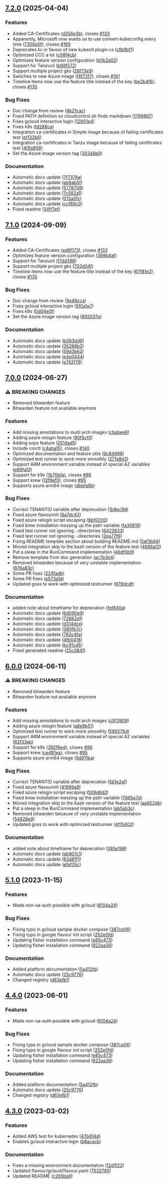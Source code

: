 ## [7.2.0](https://github.com/dodevops/cloudcontrol/compare/v7.1.0...v7.2.0) (2025-04-04)


### Features

* Added CA-Certificates ([d356e3b](https://github.com/dodevops/cloudcontrol/commit/d356e3b532abafd6f153f06c44e92fcba41bcc9a)), closes [#133](https://github.com/dodevops/cloudcontrol/issues/133)
* Apparently, Microsoft now wants us to use convert-kubeconfig every time ([7356e0f](https://github.com/dodevops/cloudcontrol/commit/7356e0f3f49d2253ad1f9b188c716d8215d162cd)), closes [#169](https://github.com/dodevops/cloudcontrol/issues/169)
* Deprecates kc in favour of new kubectl plugin cs ([cfb9bf1](https://github.com/dodevops/cloudcontrol/commit/cfb9bf13dce2cee14aab73d09c0e9d2f78a34ceb))
* Optimized CCC a lot ([c08f4cb](https://github.com/dodevops/cloudcontrol/commit/c08f4cbd1939a7f041c63d25d951b22378920ff0))
* Optimizes feature version configuration ([b0b2a02](https://github.com/dodevops/cloudcontrol/commit/b0b2a0280c6f4ad6e2a1afb88e0aebdef8056054))
* Support for Tanzucli ([b88f572](https://github.com/dodevops/cloudcontrol/commit/b88f572b64c561d40289725ccc0f3ae56362599d))
* Support multiple project gks ([28f73e9](https://github.com/dodevops/cloudcontrol/commit/28f73e97f9e98caa5101221544d857c903087d12))
* Switches to new Azure image ([f4f72f7](https://github.com/dodevops/cloudcontrol/commit/f4f72f7a83b146ed9e623dcb775a55307c6bc105)), closes [#161](https://github.com/dodevops/cloudcontrol/issues/161)
* Timeline items now use the feature title instead of the key ([be2b4f6](https://github.com/dodevops/cloudcontrol/commit/be2b4f689fcb139c5b191faa26829d7ceff7d0b3)), closes [#135](https://github.com/dodevops/cloudcontrol/issues/135)


### Bug Fixes

* Doc change from review ([4b21cac](https://github.com/dodevops/cloudcontrol/commit/4b21cacfc3623ecd25f61699aed7fb0e6b69b3eb))
* Fixed PATH definition so cloudcontrol.sh finds markdown ([1799897](https://github.com/dodevops/cloudcontrol/commit/17998971d429394e1ff4eeae58dfd602549cf138))
* Fixes gcloud interactive login ([12601e4](https://github.com/dodevops/cloudcontrol/commit/12601e414cb7bc463ed366529a5d68377dfbca49))
* Fixes k9s ([fd288ca](https://github.com/dodevops/cloudcontrol/commit/fd288cad02874eeee1ce2c6cc207b13ac8e321ee))
* Integration ca-certificates in Simple image because of failing certificates test ([ef132b6](https://github.com/dodevops/cloudcontrol/commit/ef132b6e1835ab3ee3353110e2784eb22e2c4857))
* Integration ca-certificates in Tanzu image because of failing certificates test ([40fa859](https://github.com/dodevops/cloudcontrol/commit/40fa859862777334aa28afde1d2293c39dd68ecf))
* Set the Azure image version tag ([30348e9](https://github.com/dodevops/cloudcontrol/commit/30348e9013316a2da2462631f85f3033c887013e))


### Documentation

* Automatic docs update ([7f7374a](https://github.com/dodevops/cloudcontrol/commit/7f7374a67be910cce8340d4c2d01aa6b1ef4ff3b))
* Automatic docs update ([ab8ab5f](https://github.com/dodevops/cloudcontrol/commit/ab8ab5f31d01d405a6b9ab5b7881412a5333c4bd))
* Automatic docs update ([5778709](https://github.com/dodevops/cloudcontrol/commit/57787092ece502c7940a820586fb9b9d50f7985b))
* Automatic docs update ([7c582a1](https://github.com/dodevops/cloudcontrol/commit/7c582a1342220df164a434543c581470b6a0a08a))
* Automatic docs update ([013a0fc](https://github.com/dodevops/cloudcontrol/commit/013a0fccbc3f16a3c37752a60424b1148cc05e18))
* Automatic docs update ([ccf89c0](https://github.com/dodevops/cloudcontrol/commit/ccf89c0eac7f36f240467303436ed18ae4541bd1))
* Fixed readme ([54ff7ef](https://github.com/dodevops/cloudcontrol/commit/54ff7efe5685b9c97159ac631f5340b819e870af))



## [7.1.0](https://github.com/dodevops/cloudcontrol/compare/v7.0.0...v7.1.0) (2024-09-09)


### Features

* Added CA-Certificates ([ed6f173](https://github.com/dodevops/cloudcontrol/commit/ed6f1733077c71bbbd577678675579c17863879a)), closes [#133](https://github.com/dodevops/cloudcontrol/issues/133)
* Optimizes feature version configuration ([399b4af](https://github.com/dodevops/cloudcontrol/commit/399b4affbec0ae15d66697c2e94e19841a731ed0))
* Support for Tanzucli ([f7dd396](https://github.com/dodevops/cloudcontrol/commit/f7dd396b8d695b7d5d83da7dd1a91f186d78d4cc))
* Support multiple project gks ([703d04f](https://github.com/dodevops/cloudcontrol/commit/703d04f920dd064c0c93819c2e958ef345661ed4))
* Timeline items now use the feature title instead of the key ([67f81e2](https://github.com/dodevops/cloudcontrol/commit/67f81e2104e8c2f28065b09ee4ff190352b0cb5e)), closes [#135](https://github.com/dodevops/cloudcontrol/issues/135)


### Bug Fixes

* Doc change from review ([9e46cca](https://github.com/dodevops/cloudcontrol/commit/9e46cca4996cb30ef87aa635de74670f13453c50))
* Fixes gcloud interactive login ([5f0a1e7](https://github.com/dodevops/cloudcontrol/commit/5f0a1e7aa620e0e01f1452fdd7c080495edf06cb))
* Fixes k9s ([0d04e0f](https://github.com/dodevops/cloudcontrol/commit/0d04e0fff54f3220ff851e52a2590330fe08f711))
* Set the Azure image version tag ([892037e](https://github.com/dodevops/cloudcontrol/commit/892037eeffbc5eb10a5bfe547c928095752764b1))


### Documentation

* Automatic docs update ([b063dd6](https://github.com/dodevops/cloudcontrol/commit/b063dd6fa01beba9c01cf8aca688150874948512))
* Automatic docs update ([35288b2](https://github.com/dodevops/cloudcontrol/commit/35288b245ecfe61316ea17aa862d658cc748a746))
* Automatic docs update ([59d3b62](https://github.com/dodevops/cloudcontrol/commit/59d3b62e6b0c528ed2d1e5f5be96bde8ecba698c))
* Automatic docs update ([e4e0444](https://github.com/dodevops/cloudcontrol/commit/e4e0444ef9e5e0b79b48a01645fcfadcc0a11c8d))
* Automatic docs update ([a742f79](https://github.com/dodevops/cloudcontrol/commit/a742f79d230d8fae1407c4be66865132bbcfa989))



## [7.0.0](https://github.com/dodevops/cloudcontrol/compare/v6.0.0...v7.0.0) (2024-06-27)


### ⚠ BREAKING CHANGES

* Removed bitwarden feature
* Bitwarden feature not available anymore

### Features

* Add missing annotations to multi arch images ([cbabee6](https://github.com/dodevops/cloudcontrol/commit/cbabee65a1bf947a228073132d23105c6302377d))
* Adding azure relogin feature ([90f5cf0](https://github.com/dodevops/cloudcontrol/commit/90f5cf0f208b73c4868bdefcffa3d8d7206cf8f4))
* Adding sops feature ([251dad5](https://github.com/dodevops/cloudcontrol/commit/251dad5a487fa5a2882fe1cbf43e087099b2e5d7))
* Include cmctl ([c4aba15](https://github.com/dodevops/cloudcontrol/commit/c4aba15a45168af7afe6e5893d24dbf5fac94d8a)), closes [#140](https://github.com/dodevops/cloudcontrol/issues/140)
* Optimized documentation and feature utils ([9c84998](https://github.com/dodevops/cloudcontrol/commit/9c849988efb2701588fdf403da6f8cac8f98f95b))
* Optimized test runner to work more smoothly ([271e8d3](https://github.com/dodevops/cloudcontrol/commit/271e8d31b9d5c75ba07d3b064678a887bbb990d7))
* Support ARM environment variable instead of special AZ variables ([e69fa5f](https://github.com/dodevops/cloudcontrol/commit/e69fa5f006ad10da014c5b8a47e3c77cab8ed45c))
* Support for k9s ([1b70bfa](https://github.com/dodevops/cloudcontrol/commit/1b70bfa98a86ded461bb88f6d30cc6b740af3467)), closes [#96](https://github.com/dodevops/cloudcontrol/issues/96)
* Support krew ([12f9af0](https://github.com/dodevops/cloudcontrol/commit/12f9af0fddcc4361432cf74fde4bee2bfdbc07c8)), closes [#95](https://github.com/dodevops/cloudcontrol/issues/95)
* Supports azure arm64 image ([dbbfa9b](https://github.com/dodevops/cloudcontrol/commit/dbbfa9be5ffc148fbeb065994ce497cbd09fd798))


### Bug Fixes

* Correct TENANTID variable after deprecation ([1b8ec9d](https://github.com/dodevops/cloudcontrol/commit/1b8ec9dfb61cce73bc9a260a9a1967e04ffd062d))
* Fixed azure flavourinit ([8a7dc42](https://github.com/dodevops/cloudcontrol/commit/8a7dc42941138d6678b88e9b4bf75811cf659a79))
* Fixed azure relogin script escaping ([8bf0200](https://github.com/dodevops/cloudcontrol/commit/8bf02005b89bdde0f595595f2c2c2fa7e46813db))
* Fixed krew installation messing up the path variable ([fa30818](https://github.com/dodevops/cloudcontrol/commit/fa3081817646ddee4383064c02a34a6a3a63b9ad))
* Fixed test runner not ignoring .-directories ([6423833](https://github.com/dodevops/cloudcontrol/commit/64238336ec51b994acd1201b7f98194711b7dac4))
* Fixed test runner not ignoring .-directories ([2ea77f6](https://github.com/dodevops/cloudcontrol/commit/2ea77f6ac6236f82eee428758830273653c53b93))
* Fixing README template section about building README.md ([5af3b64](https://github.com/dodevops/cloudcontrol/commit/5af3b64a526532ddc6d21583374c09a78cbf5a0f))
* Moved integration skip to the bash version of the feature test ([4686af2](https://github.com/dodevops/cloudcontrol/commit/4686af24fe5df3c7f2c04b6c18ea88a7a0285af7))
* Put a sleep in the RunCommand implementation ([49df0b9](https://github.com/dodevops/cloudcontrol/commit/49df0b9e6aabae6bc72ced54c1002f532a47fc24))
* Remove template from doc generation ([ac7b3e4](https://github.com/dodevops/cloudcontrol/commit/ac7b3e4189fd8bb229ed4d2c0fe9e37c9a9b205f))
* Removed bitwarden because of very unstable implementation ([876a83c](https://github.com/dodevops/cloudcontrol/commit/876a83c617534755a79aaca7b7425a4e52cfd080))
* Some PR fixes ([224fadb](https://github.com/dodevops/cloudcontrol/commit/224fadbab221b69418f8548bdae7dc0d8a048e7c))
* Some PR fixes ([e573a1d](https://github.com/dodevops/cloudcontrol/commit/e573a1dc33bb437f0f176761232e5c15183d5f67))
* Updated goss to work with optimized testrunner ([979dcdf](https://github.com/dodevops/cloudcontrol/commit/979dcdfbdffcf8aed0f7b1ed9b50c466437e543d))


### Documentation

* added note about timeframe for deprecation ([fef840a](https://github.com/dodevops/cloudcontrol/commit/fef840ab958e8d925816f83e5969f21ce95f56be))
* Automatic docs update ([6d090e9](https://github.com/dodevops/cloudcontrol/commit/6d090e992a466594311a2abb92846185459e2196))
* Automatic docs update ([72662a1](https://github.com/dodevops/cloudcontrol/commit/72662a135a018705976f66db178522dcd12e6f22))
* Automatic docs update ([d314dce](https://github.com/dodevops/cloudcontrol/commit/d314dce6e4f84eb66f2fbc60b467401ee8c29741))
* Automatic docs update ([380fb7c](https://github.com/dodevops/cloudcontrol/commit/380fb7cb4488fae13c5575cd53ee4d1836466d21))
* Automatic docs update ([782c4fa](https://github.com/dodevops/cloudcontrol/commit/782c4fa50b2c970dc18e2ec50e99e9ac4d879328))
* Automatic docs update ([4fb0418](https://github.com/dodevops/cloudcontrol/commit/4fb0418a1561ac7f4a582c98d7e8f4436d2c9f95))
* Automatic docs update ([bc91cd5](https://github.com/dodevops/cloudcontrol/commit/bc91cd5e635fac43c8a862f7afd8e69c91145085))
* Fixed generated readme ([25c0841](https://github.com/dodevops/cloudcontrol/commit/25c08410b643c5d1e1bb678c5d3a07b002517738))



## [6.0.0](https://github.com/dodevops/cloudcontrol/compare/v5.1.0...v6.0.0) (2024-06-11)


### ⚠ BREAKING CHANGES

* Removed bitwarden feature
* Bitwarden feature not available anymore

### Features

* Add missing annotations to multi arch images ([c913909](https://github.com/dodevops/cloudcontrol/commit/c9139097a2ed9806e8c0ed1163ec5d6ed18839ce))
* Adding azure relogin feature ([a8e9b51](https://github.com/dodevops/cloudcontrol/commit/a8e9b51b8a3aeb9d8d05946b21df1c7e02819054))
* Optimized test runner to work more smoothly ([589274d](https://github.com/dodevops/cloudcontrol/commit/589274db334cb7eee06a29041fac8c1eab6497e2))
* Support ARM environment variable instead of special AZ variables ([62f33ab](https://github.com/dodevops/cloudcontrol/commit/62f33ab2678402892f5e005b795f2451151604f3))
* Support for k9s ([392f6ed](https://github.com/dodevops/cloudcontrol/commit/392f6ed859ffa41db0d85b5e591558f342af961b)), closes [#96](https://github.com/dodevops/cloudcontrol/issues/96)
* Support krew ([ced91ea](https://github.com/dodevops/cloudcontrol/commit/ced91eaa354e8279e0033e7bdd70335e07755fec)), closes [#95](https://github.com/dodevops/cloudcontrol/issues/95)
* Supports azure arm64 image ([9d911ba](https://github.com/dodevops/cloudcontrol/commit/9d911bac98e518f7ccf75aa4159bfa621ac1e895))


### Bug Fixes

* Correct TENANTID variable after deprecation ([5b1e2a1](https://github.com/dodevops/cloudcontrol/commit/5b1e2a190f43cad3f389ef77ce319a2fda73850b))
* Fixed azure flavourinit ([41999a9](https://github.com/dodevops/cloudcontrol/commit/41999a9af92811daff46def22d2be1865529c67d))
* Fixed azure relogin script escaping ([509d6d2](https://github.com/dodevops/cloudcontrol/commit/509d6d23cde0bdaedb01a0be542cd6706c730a73))
* Fixed krew installation messing up the path variable ([7665e7d](https://github.com/dodevops/cloudcontrol/commit/7665e7d57ac8af3741a422a6e70f10701ad5ca7a))
* Moved integration skip to the bash version of the feature test ([aa922db](https://github.com/dodevops/cloudcontrol/commit/aa922db41a8a7984534c067fb52834c9db770678))
* Put a sleep in the RunCommand implementation ([ab5ab3c](https://github.com/dodevops/cloudcontrol/commit/ab5ab3cd978310b08bc0beb15d58c710c2c7958f))
* Removed bitwarden because of very unstable implementation ([54828e9](https://github.com/dodevops/cloudcontrol/commit/54828e9ebed8f69c60690de741d33039ecf56610))
* Updated goss to work with optimized testrunner ([4f15402](https://github.com/dodevops/cloudcontrol/commit/4f15402f8868fc8ea79d2f261d0fc82572d69edf))


### Documentation

* added note about timeframe for deprecation ([085e168](https://github.com/dodevops/cloudcontrol/commit/085e168b7aae2b9cddadad00069d7f8ff4837885))
* Automatic docs update ([eb907c1](https://github.com/dodevops/cloudcontrol/commit/eb907c16937d588e3d8c7e2da845a8b39a07c63a))
* Automatic docs update ([83d81f1](https://github.com/dodevops/cloudcontrol/commit/83d81f1132fbcfcaa98142850c6df0a326c24f62))
* Automatic docs update ([efaf35c](https://github.com/dodevops/cloudcontrol/commit/efaf35c0cdf64455269d70c565adda540789ee2f))



## [5.1.0](https://github.com/dodevops/cloudcontrol/compare/v5.0.1...v5.1.0) (2023-11-15)


### Features

* Made non-sa-auth possible with gcloud ([8104a24](https://github.com/dodevops/cloudcontrol/commit/8104a2449b869e3655a0e68969ccd0fecec2ed09))


### Bug Fixes

* Fixing typo in gcloud sample docker compose ([387ce06](https://github.com/dodevops/cloudcontrol/commit/387ce06e78fa625b65e2549b0baff23873b01eef))
* Fixing typo in google flavour init script ([252e0fd](https://github.com/dodevops/cloudcontrol/commit/252e0fd9721eb117f9ac1b2b30089cdc9357b537))
* Updating fisher installation command ([e85c473](https://github.com/dodevops/cloudcontrol/commit/e85c473de08d128fd6e3a65eb468b3e0f5e9f046))
* Updating fisher installation command ([922aa36](https://github.com/dodevops/cloudcontrol/commit/922aa36755d96f4f969dfc56ded57f06dba3d734))


### Documentation

* Added platform documentation ([5a412fb](https://github.com/dodevops/cloudcontrol/commit/5a412fbe24b64837c9cc504cdccdaf412c9ab2a6))
* Automatic docs update ([25c9776](https://github.com/dodevops/cloudcontrol/commit/25c9776530c6e2acbf3deb4564697b5cd011b6b0))
* Changed registry ([d63efb1](https://github.com/dodevops/cloudcontrol/commit/d63efb189b310d190a8bdc8bd2b9cf13ae269ea7))



## [4.4.0](https://github.com/dodevops/cloudcontrol/compare/v4.3.0...v4.4.0) (2023-06-01)


### Features

* Made non-sa-auth possible with gcloud ([8104a24](https://github.com/dodevops/cloudcontrol/commit/8104a2449b869e3655a0e68969ccd0fecec2ed09))


### Bug Fixes

* Fixing typo in gcloud sample docker compose ([387ce06](https://github.com/dodevops/cloudcontrol/commit/387ce06e78fa625b65e2549b0baff23873b01eef))
* Fixing typo in google flavour init script ([252e0fd](https://github.com/dodevops/cloudcontrol/commit/252e0fd9721eb117f9ac1b2b30089cdc9357b537))
* Updating fisher installation command ([e85c473](https://github.com/dodevops/cloudcontrol/commit/e85c473de08d128fd6e3a65eb468b3e0f5e9f046))
* Updating fisher installation command ([922aa36](https://github.com/dodevops/cloudcontrol/commit/922aa36755d96f4f969dfc56ded57f06dba3d734))


### Documentation

* Added platform documentation ([5a412fb](https://github.com/dodevops/cloudcontrol/commit/5a412fbe24b64837c9cc504cdccdaf412c9ab2a6))
* Automatic docs update ([25c9776](https://github.com/dodevops/cloudcontrol/commit/25c9776530c6e2acbf3deb4564697b5cd011b6b0))
* Changed registry ([d63efb1](https://github.com/dodevops/cloudcontrol/commit/d63efb189b310d190a8bdc8bd2b9cf13ae269ea7))



## [4.3.0](https://github.com/dodevops/cloudcontrol/compare/v4.2.0...v4.3.0) (2023-03-02)


### Features

* Added AWS test for kubernetes ([47b814d](https://github.com/dodevops/cloudcontrol/commit/47b814d039d20cc29603c71663bccf5a7338ffcc))
* Enables gcloud interactive login ([b8acacb](https://github.com/dodevops/cloudcontrol/commit/b8acacb2e8b5cca3077a3d0083f36fd67b314ec2))


### Documentation

* Fixes a missing environment documentation ([12d1f22](https://github.com/dodevops/cloudcontrol/commit/12d1f22809fd715104d6e67a2899b15d41fb5db5))
* Updated flavour/gcloud/flavour.yaml ([7532785](https://github.com/dodevops/cloudcontrol/commit/75327850278d892ff13b4daad8e08407329a3a35))
* Updated README ([c265ba9](https://github.com/dodevops/cloudcontrol/commit/c265ba96015235ea0a143224239755b7fcbc806e))
